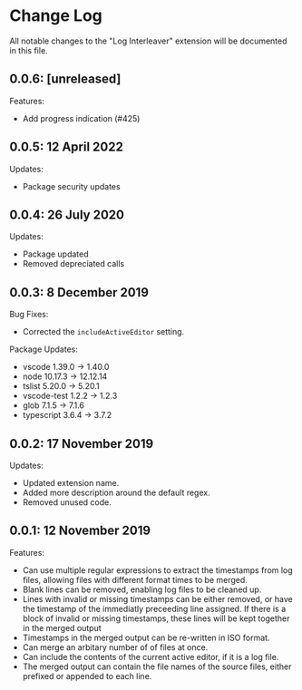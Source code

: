 # Change Log

All notable changes to the "Log Interleaver" extension will be documented in this file.

## 0.0.6: [unreleased]

Features:

- Add progress indication (#425)

## 0.0.5: 12 April 2022

Updates:

- Package security updates

## 0.0.4: 26 July 2020

Updates:

- Package updated
- Removed depreciated calls

## 0.0.3: 8 December 2019

Bug Fixes:

- Corrected the `includeActiveEditor` setting.

Package Updates:

- vscode 1.39.0 -> 1.40.0
- node 10.17.3 -> 12.12.14
- tslist 5.20.0 -> 5.20.1
- vscode-test 1.2.2 -> 1.2.3
- glob 7.1.5 -> 7.1.6
- typescript 3.6.4 -> 3.7.2

## 0.0.2: 17 November 2019

Updates:

- Updated extension name.
- Added more description around the default regex.
- Removed unused code.

## 0.0.1: 12 November 2019

Features:

- Can use multiple regular expressions to extract the timestamps from log files, allowing files with different format times to be merged.
- Blank lines can be removed, enabling log files to be cleaned up.
- Lines with invalid or missing timestamps can be either removed, or have the timestamp of the immediatly preceeding line assigned. If there is a block of invalid or missing timestamps, these lines will be kept together in the merged output
- Timestamps in the merged output can be re-written in ISO format.
- Can merge an arbitary number of of files at once.
- Can include the contents of the current active editor, if it is a log file.
- The merged output can contain the file names of the source files, either prefixed or appended to each line.
